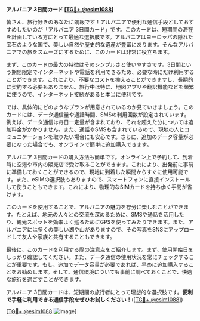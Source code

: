 **アルバニア 3日間カード [[TG💪+ @esim1088](https://t.me/s/esim1088)]**

皆さん、旅行好きのあなたに朗報です！アルバニアで便利な通信手段としておすすめしたいのが「アルバニア 3日間カード」です。このカードは、短期間の滞在を計画している方にとって最適な選択肢です。アルバニアはヨーロッパの隠れた宝石のような国で、美しい自然や歴史的な遺産が豊富にあります。そんなアルバニアでの旅をスムーズにするために、このカードは非常に役立ちます。

まず、このカードの最大の特徴はそのシンプルさと使いやすさです。3日間という期間限定でインターネットや電話を利用できるため、必要な時にだけ利用することができます。これにより、不要なコストを抑えることができますし、長期的に契約する必要もありません。旅行中は特に、地図アプリや翻訳機能などを頻繁に使うので、インターネット接続があると本当に便利です。

では、具体的にどのようなプランが用意されているのか見ていきましょう。このカードには、データ通信量や通話時間、SMSの利用回数が設定されています。例えば、データ通信は毎日一定量が含まれており、それを超えた分については追加料金がかかりません。また、通話やSMSも含まれているので、現地の人とコミュニケーションを取りたい場合にも安心です。さらに、追加のデータ容量が必要になった場合でも、オンラインで簡単に追加購入できます。

アルバニア 3日間カードの購入方法も簡単です。オンライン上で予約して、到着時に空港や市内の販売店で受け取ることができます。これにより、出発前に事前に準備しておくことができるので、現地に到着した瞬間からすぐに使用可能です。また、eSIMの選択肢もありますので、スマートフォンに直接インストールして使うこともできます。これにより、物理的なSIMカードを持ち歩く手間が省けます。

このカードを使用することで、アルバニアの魅力を存分に楽しむことができます。たとえば、地元の人々との交流を深めるために、SMSや通話を活用したり、観光スポットを効率よく巡るためにGPSを使ってみたりできます。また、アルバニアには多くの美しい湖や山がありますので、その写真をSNSにアップロードして友人や家族と共有することもできます。

最後に、このカードを利用する際の注意点をご紹介します。まず、使用開始日をしっかり確認してください。また、データ通信の使用状況を常にチェックすることが重要です。もし、追加でデータ容量が必要であれば、早めに追加購入することをお勧めします。そして、通信環境についても事前に調べておくことで、快適な旅行を過ごすことができます。

アルバニア 3日間カードは、短期間の旅行者にとって理想的な選択肢です。**便利で手軽に利用できる通信手段をぜひお試しください！**([[TG💪+ @esim1088](https://t.me/s/esim1088)])

[[TG💪+ @esim1088](https://t.me/s/esim1088) ![Image](https://i.postimg.cc/Y0z9fWf4/image.png)]